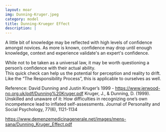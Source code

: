 ```yaml
---
layout: moar
img: Dunning-Kruger.jpeg
category: model
title: Dunning-Krueger Effect
description: |
---
```

A little bit of knowledge may be reflected with high levels of confidence amongst novices.
As more is known, confidence may drop until enough knowledge, context and experience validate's an expert's confidence.

While not to be taken as a universal law, it may be worth questioning a person’s confidence with their actual ability.  
This quick check can help us the potential for perception and reality to drift.  
Like the “The Responsibility Process”, this is applicable to ourselves as well.


Reference:
David Dunning and Justin Kruger’s 1999 - 
https://www.jerwood-no.org.uk/pdf/Dunning%20Kruger.pdf
Kruger, J., & Dunning, D. (1999). Unskilled and unaware of it: How difficulties in recognizing one’s own incompetence lead to inflated self-assessments. Journal of Personality and Social Psychology, 77(6), 1121-1134

https://www.demenzemedicinagenerale.net/images/mens-sana/Dunning_Kruger_Effect.pdf